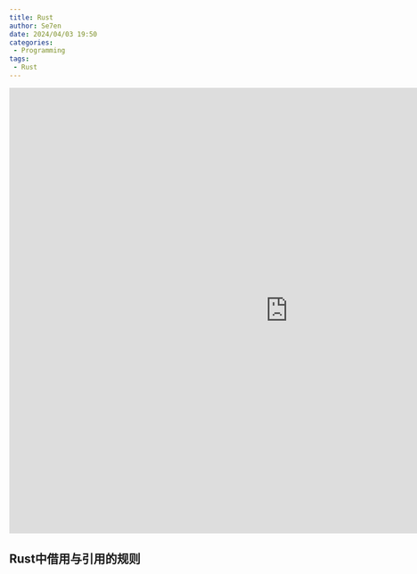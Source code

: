```yaml
---
title: Rust
author: Se7en
date: 2024/04/03 19:50
categories:
 - Programming
tags:
 - Rust
---
```


<iframe src="https://www.processon.com/view/link/661257c14dcd174d8d0b7427" width="1000" height="800" frameborder="0" scrolling="No" leftmargin="0" topmargin="0"></iframe>

## Rust中借用与引用的规则